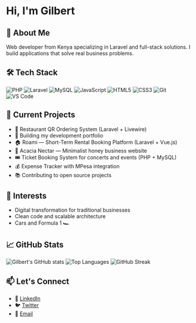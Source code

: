 # Hi, I'm Gilbert 

## 🚀 About Me
Web developer from Kenya specializing in Laravel and full-stack solutions. I build applications that solve real business problems.

## 🛠️ Tech Stack
![PHP](https://img.shields.io/badge/PHP-777BB4?style=for-the-badge&logo=php&logoColor=white)
![Laravel](https://img.shields.io/badge/Laravel-FF2D20?style=for-the-badge&logo=laravel&logoColor=white)
![MySQL](https://img.shields.io/badge/MySQL-4479A1?style=for-the-badge&logo=mysql&logoColor=white)
![JavaScript](https://img.shields.io/badge/JavaScript-F7DF1E?style=for-the-badge&logo=javascript&logoColor=black)
![HTML5](https://img.shields.io/badge/HTML5-E34F26?style=for-the-badge&logo=html5&logoColor=white)
![CSS3](https://img.shields.io/badge/CSS3-1572B6?style=for-the-badge&logo=css3&logoColor=white)
![Git](https://img.shields.io/badge/Git-F05032?style=for-the-badge&logo=git&logoColor=white)
![VS Code](https://img.shields.io/badge/VS%20Code-007ACC?style=for-the-badge&logo=visual-studio-code&logoColor=white)

## 🔭 Current Projects
- 🍕 Restaurant QR Ordering System (Laravel + Livewire)
- 💼 Building my development portfolio
- 🏠 Roami — Short-Term Rental Booking Platform (Laravel + Vue.js)
- 🍯 Acacia Nectar — Minimalist honey business website
- 🎟️ Ticket Booking System for concerts and events (PHP + MySQL)
- 💰 Expense Tracker with MPesa integration
- 📚 Contributing to open source projects

## 🌱 Interests
- Digital transformation for traditional businesses
- Clean code and scalable architecture
- Cars and Formula 1 🏎️

## 📈 GitHub Stats
![Gilbert's GitHub stats](https://github-readme-stats.vercel.app/api?username=TallamGilbert&show_icons=true&theme=radical)
![Top Languages](https://github-readme-stats.vercel.app/api/top-langs/?username=TallamGilbert&layout=compact&theme=radical)
![GitHub Streak](https://github-readme-streak-stats.herokuapp.com/?user=TallamGilbert&theme=radical)


## 📫 Let's Connect
- 💼 [LinkedIn](https://linkedin.com/in/gilbert-tallam)
- 🐦 [Twitter](https://twitter.com/your-twitter)
- 📧 [Email](mailto:your-email@example.com)
